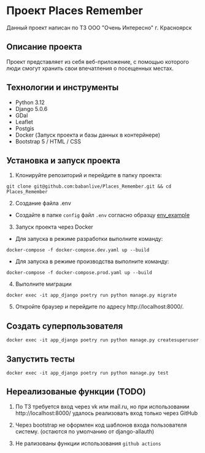 # Проект Places Remember

Данный проект написан по ТЗ ООО "Очень Интересно" г. Красноярск

## Описание проекта

Проект представляет из себя веб-приложение, с помощью которого люди смогут хранить свои впечатления о посещенных местах.

## Технологии и инструменты

- Python 3.12
- Django 5.0.6
- GDal
- Leaflet
- Postgis
- Docker (Запуск проекта и базы данных в контерйнере)
- Bootstrap 5 / HTML / CSS


## Установка и запуск проекта

1. Клонируйте репозиторий и перейдите в папку проекта:
```shell
git clone git@github.com:babanlive/Places_Remember.git && cd Places_Remember
```

2. Создание файла .env
- Создайте в папке `config` файл `.env` согласно образцу [env_example](config/.env.example)

3. Запуск проекта через Docker
- Для запуска в режиме разработки выполните команду:
```shell
docker-compose -f docker-compose.dev.yaml up --build
```

- Для запуска в режиме производства выполните команду:
```shell
docker-compose -f docker-compose.prod.yaml up --build
```

4. Выполните миграции 
```shell
docker exec -it app_django poetry run python manage.py migrate
```

5. Откройте браузер и перейдите по адресу http://localhost:8000/.

## Cоздать суперпользователя

```shell
docker exec -it app_django poetry run python manage.py createsuperuser
```

## Запустить тесты
```shell
docker exec -it app_django poetry run python manage.py test
```

## Нереализованые функции (TODO)

1. По ТЗ требуется вход через vk или mail.ru, но при использовании http://localhost:8000/ удалось реализовать вход только через GitHub

2. Через bootstrap не оформлен код шаблонов входа пользователя систему. (остаются по умолчанию от django-allauth)

3. Не рализованы функции использования `github actions`
